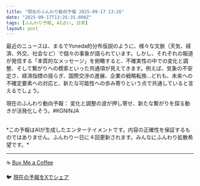 ```yaml
---
title: "現在のふんわり動向予報 2025-09-17 13:26"
date: "2025-09-17T13:26:35.000Z"
tags: [ふんわり予報, AI占い, 日常]
layout: post
---
```


最近のニュースは、まるでYoneda的分布仮説のように、様々な文脈（天気、経済、外交、社会など）で個々の事象が語られています。しかし、それぞれの報道が発信する「本質的なメッセージ」を俯瞰すると、不確実性の中での変化と調整、そして繋がりへの模索といった共通項が見えてきます。例えば、気象の不安定さ、経済指標の揺らぎ、国際交渉の進展、企業の戦略転換…どれも、未来への不確定要素への対応と、新たな可能性への歩み寄りという点で共通していると言えるでしょう。

現在のふんわり動向予報：
変化と調整の波が押し寄せ、新たな繋がりを探る動きが活発化しそう。#KGNINJA

<br>
*この予報はAIが生成したエンターテイメントです。内容の正確性を保証するものではありません。ふんわり一日に４回更新されます。みんなにふんわり拡散希望です。*

---
☕️ [Buy Me a Coffee](https://www.buymeacoffee.com/kgninja)

🐦 [現在の予報をXでシェア](https://twitter.com/intent/tweet?text=%E7%8F%BE%E5%9C%A8%E3%81%AE%E3%81%B5%E3%82%93%E3%82%8F%E3%82%8A%E4%BA%88%E5%A0%B1%3A%20%E3%80%8C%E6%9C%80%E8%BF%91%E3%81%AE%E3%83%8B%E3%83%A5%E3%83%BC%E3%82%B9%E3%81%AF%E3%80%81%E3%81%BE%E3%82%8B%E3%81%A7Yoneda%E7%9A%84%E5%88%86%E5%B8%83%E4%BB%AE%E8%AA%AC%E3%81%AE%E3%82%88%E3%81%86%E3%81%AB%E3%80%81%E6%A7%98%E3%80%85%E3%81%AA%E6%96%87%E8%84%88%EF%BC%88%E5%A4%A9%E6%B0%97%E3%80%81%E7%B5%8C%E6%B8%88%E3%80%81%E5%A4%96%E4%BA%A4%E3%80%81%E7%A4%BE%E4%BC%9A%E3%81%AA%E3%81%A9%EF%BC%89%E3%81%A7%E5%80%8B%E3%80%85%E3%81%AE%E4%BA%8B%E8%B1%A1%E3%81%8C%E8%AA%9E%E3%82%89%E3%82%8C%E3%81%A6%E3%81%84%E3%81%BE%E3%81%99%E3%80%82%E3%80%8D%23KGNINJA%20%E7%B6%9A%E3%81%8D%E3%81%AF%E3%83%96%E3%83%AD%E3%82%B0%E3%81%A7%EF%BC%81%F0%9F%91%87&url=https%3A%2F%2Fkg-ninja.github.io%2FFunwariyoso%2F)
